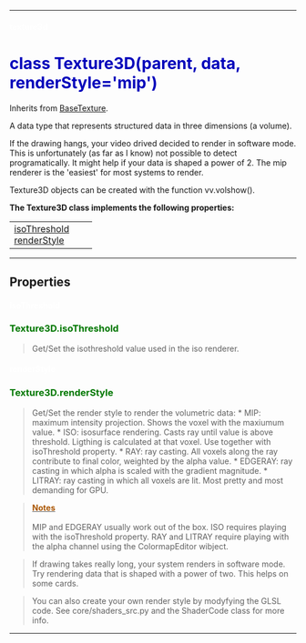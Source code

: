 
---

#### <font color='#FFF'>texture3d</font> ####
# <font color='#00B'>class Texture3D(parent, data, renderStyle='mip')</font> #

Inherits from [BaseTexture](cls_BaseTexture.md).

A data type that represents structured data in three dimensions (a volume).

If the drawing hangs, your video drived decided to render in  software mode. This is unfortunately (as far as I know) not possible  to detect programatically. It might help if your data is shaped a  power of 2. The mip renderer is the 'easiest' for most systems to render.

Texture3D objects can be created with the function vv.volshow().





**The Texture3D class implements the following properties:**<br /><table cellpadding='10px'><tr>
<td valign='top'>
<a href='#isoThreshold.md'>isoThreshold</a><br /><a href='#renderStyle.md'>renderStyle</a><br /></td>
<td valign='top'>
</td>
<td valign='top'>
</td>
</tr></table>



---


## Properties ##

#### <font color='#FFF'>isoThreshold</font> ####
### <font color='#070'>Texture3D.isoThreshold</font> ###

> Get/Set the isothreshold value used in the iso renderer.


#### <font color='#FFF'>renderStyle</font> ####
### <font color='#070'>Texture3D.renderStyle</font> ###

> Get/Set the render style to render the volumetric data:
    * MIP: maximum intensity projection. Shows the voxel with the  maxiumum value.
    * ISO: isosurface rendering. Casts ray until value is above  threshold. Ligthing is calculated at that voxel. Use together  with isoThreshold property.
    * RAY: ray casting. All voxels along the ray contribute to final  color, weighted by the alpha value.
    * EDGERAY: ray casting in which alpha is scaled with the gradient  magnitude.
    * LITRAY: ray casting in which all voxels are lit. Most pretty and most demanding for GPU.

> <b><u><font color='#A50'>Notes</font></u></b><br /><br />
> MIP and EDGERAY usually work out of the box. ISO requires playing with the isoThreshold property. RAY and LITRAY require playing with the alpha channel using the ColormapEditor wibject.

> If drawing takes really long, your system renders in software mode. Try rendering data that is shaped with a power of two. This  helps on some cards.

> You can also create your own render style by modyfying the GLSL code. See core/shaders\_src.py and the ShaderCode class for more info.



---

